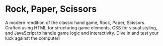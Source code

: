 <h1>Rock, Paper, Scissors</h1>
A modern rendition of the classic hand game, Rock, Paper, Scissors. Crafted using HTML for structuring game elements, CSS for visual styling, and JavaScript to handle game logic and interactivity. Dive in and test your luck against the computer!
